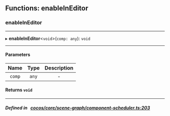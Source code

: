 ## Functions: enableInEditor

### enableInEditor


___
▸ **enableInEditor**<`void`\>(`comp: any`): `void`
___


#### Parameters

| Name | Type | Description |
| :------: | :------: | :------: |
| `comp` | `any` | - |


#### Returns `void` 
___


##### Defined in &nbsp;   [cocos/core/scene-graph/component-scheduler.ts:203](https://github.com/cocos-creator/engine/blob/c7bf6b8a9/cocos/core/scene-graph/component-scheduler.ts#L203)&nbsp;

